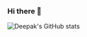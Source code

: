 ### Hi there 👋


![Deepak's GitHub stats](https://github-readme-stats.vercel.app/api?username=DeepakKumar-1&show_icons=true&theme=cool)

<!--
**DeepakKumar-1/DeepakKumar-1** is a ✨ _special_ ✨ repository because its `README.md` (this file) appears on your GitHub profile.

Here are some ideas to get you started:

- 🔭 I’m currently working on ...
- 🌱 I’m currently learning ...
- 👯 I’m looking to collaborate on ...
- 🤔 I’m looking for help with ...
- 💬 Ask me about ...
- 📫 How to reach me: ...
- 😄 Pronouns: ...
- ⚡ Fun fact: ...
-->
